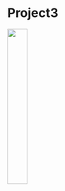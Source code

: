 # Project3

<img src = "https://user-images.githubusercontent.com/97438155/192240897-690311e6-ea85-42be-8211-6adebb62f413.png" width="30%" height="30%">
